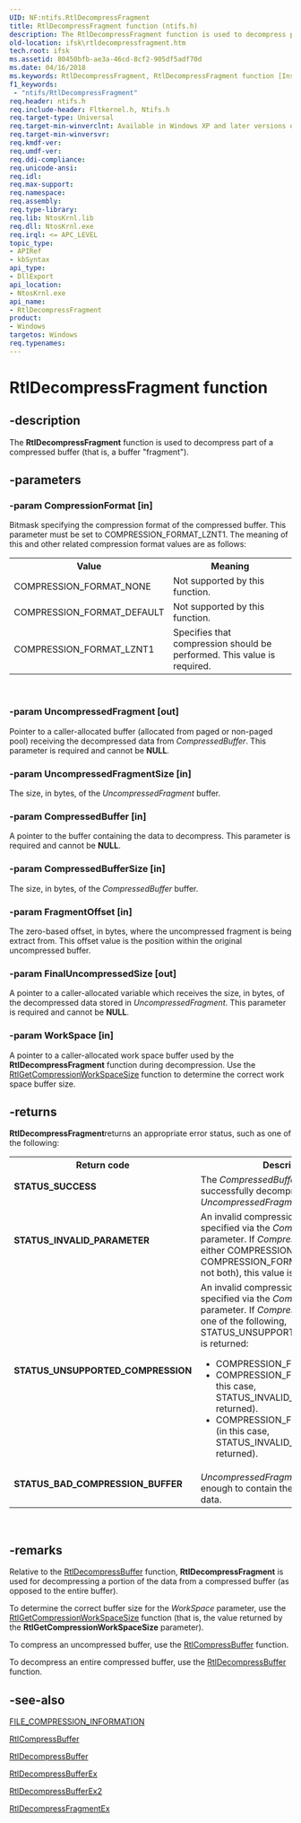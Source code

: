 ```yaml
---
UID: NF:ntifs.RtlDecompressFragment
title: RtlDecompressFragment function (ntifs.h)
description: The RtlDecompressFragment function is used to decompress part of a compressed buffer (that is, a buffer &#0034;fragment&#0034;).
old-location: ifsk\rtldecompressfragment.htm
tech.root: ifsk
ms.assetid: 80450bfb-ae3a-46cd-8cf2-905df5adf70d
ms.date: 04/16/2018
ms.keywords: RtlDecompressFragment, RtlDecompressFragment function [Installable File System Drivers], ifsk.rtldecompressfragment, ntifs/RtlDecompressFragment, rtlref_40a25add-c5bc-40f5-bb79-d5dcd6c11d69.xml
f1_keywords:
 - "ntifs/RtlDecompressFragment"
req.header: ntifs.h
req.include-header: Fltkernel.h, Ntifs.h
req.target-type: Universal
req.target-min-winverclnt: Available in Windows XP and later versions of all Windows operating systems.
req.target-min-winversvr: 
req.kmdf-ver: 
req.umdf-ver: 
req.ddi-compliance: 
req.unicode-ansi: 
req.idl: 
req.max-support: 
req.namespace: 
req.assembly: 
req.type-library: 
req.lib: NtosKrnl.lib
req.dll: NtosKrnl.exe
req.irql: <= APC_LEVEL
topic_type:
- APIRef
- kbSyntax
api_type:
- DllExport
api_location:
- NtosKrnl.exe
api_name:
- RtlDecompressFragment
product:
- Windows
targetos: Windows
req.typenames: 
---
```


# RtlDecompressFragment function


## -description


The <b>RtlDecompressFragment</b> function is used to decompress part of a compressed buffer (that is, a buffer "fragment").


## -parameters




### -param CompressionFormat [in]

Bitmask specifying the compression format of the compressed buffer. This parameter must be set to COMPRESSION_FORMAT_LZNT1. The meaning of this and other related compression format values are as follows:

<table>
<tr>
<th>Value</th>
<th>Meaning</th>
</tr>
<tr>
<td>
COMPRESSION_FORMAT_NONE

</td>
<td>
Not supported by this function.

</td>
</tr>
<tr>
<td>
COMPRESSION_FORMAT_DEFAULT

</td>
<td>
Not supported by this function.

</td>
</tr>
<tr>
<td>
COMPRESSION_FORMAT_LZNT1

</td>
<td>
Specifies that compression should be performed. This value is required.

</td>
</tr>
</table>
 


### -param UncompressedFragment [out]

Pointer to a caller-allocated buffer (allocated from paged or non-paged pool) receiving the decompressed data from <i>CompressedBuffer</i>. This parameter is required and cannot be <b>NULL</b>.


### -param UncompressedFragmentSize [in]

The size, in bytes, of the <i>UncompressedFragment</i> buffer.


### -param CompressedBuffer [in]

A pointer to the buffer containing the data to decompress. This parameter is required and cannot be <b>NULL</b>.


### -param CompressedBufferSize [in]

The size, in bytes, of the <i>CompressedBuffer</i> buffer.


### -param FragmentOffset [in]

The zero-based offset, in bytes, where the uncompressed fragment is being extract from. This offset value is the position within the original uncompressed buffer.


### -param FinalUncompressedSize [out]

A pointer to a caller-allocated variable which receives the size, in bytes, of the decompressed data stored in <i>UncompressedFragment</i>. This parameter is required and cannot be <b>NULL</b>.


### -param WorkSpace [in]

A pointer to a caller-allocated work space buffer used by the <b>RtlDecompressFragment</b> function during decompression. Use the <a href="https://docs.microsoft.com/windows-hardware/drivers/ddi/ntifs/nf-ntifs-rtlgetcompressionworkspacesize">RtlGetCompressionWorkSpaceSize</a> function to determine the correct work space buffer size.


## -returns



<b>RtlDecompressFragment</b>returns an appropriate error status, such as one of the following:

<table>
<tr>
<th>Return code</th>
<th>Description</th>
</tr>
<tr>
<td width="40%">
<dl>
<dt><b>STATUS_SUCCESS</b></dt>
</dl>
</td>
<td width="60%">
The <i>CompressedBuffer</i> buffer was successfully decompressed into <i>UncompressedFragment</i>.

</td>
</tr>
<tr>
<td width="40%">
<dl>
<dt><b>STATUS_INVALID_PARAMETER</b></dt>
</dl>
</td>
<td width="60%">
An invalid compression format was specified via the <i>CompressionFormat</i> parameter. If <i>CompressionFormat</i> is either COMPRESSION_FORMAT_NONE or COMPRESSION_FORMAT_DEFAULT (but not both), this value is returned.

</td>
</tr>
<tr>
<td width="40%">
<dl>
<dt><b>STATUS_UNSUPPORTED_COMPRESSION</b></dt>
</dl>
</td>
<td width="60%">
An invalid compression format was specified via the <i>CompressionFormat</i> parameter. If <i>CompressionFormat</i> is not one of the following, STATUS_UNSUPPORTED_COMPRESSION is returned:

<ul>
<li>COMPRESSION_FORMAT_LZNT1</li>
<li>COMPRESSION_FORMAT_NONE (in this case, STATUS_INVALID_PARAMETER is returned).</li>
<li>COMPRESSION_FORMAT_DEFAULT (in this case, STATUS_INVALID_PARAMETER is returned). </li>
</ul>
</td>
</tr>
<tr>
<td width="40%">
<dl>
<dt><b>STATUS_BAD_COMPRESSION_BUFFER</b></dt>
</dl>
</td>
<td width="60%">
<i>UncompressedFragment</i> is not large enough to contain the uncompressed data.

</td>
</tr>
</table>
 




## -remarks



Relative to the <a href="https://docs.microsoft.com/windows-hardware/drivers/ddi/ntifs/nf-ntifs-rtldecompressbuffer">RtlDecompressBuffer</a> function, <b>RtlDecompressFragment</b> is used for decompressing a portion of the data from a compressed buffer (as opposed to the entire buffer). 

To determine the correct buffer size for the <i>WorkSpace</i> parameter, use the <a href="https://docs.microsoft.com/windows-hardware/drivers/ddi/ntifs/nf-ntifs-rtlgetcompressionworkspacesize">RtlGetCompressionWorkSpaceSize</a> function (that is, the value returned by the <b>RtlGetCompressionWorkSpaceSize</b> parameter).

To compress an uncompressed buffer, use the <a href="https://docs.microsoft.com/windows-hardware/drivers/ddi/ntifs/nf-ntifs-rtlcompressbuffer">RtlCompressBuffer</a> function.

To decompress an entire compressed buffer, use the <a href="https://docs.microsoft.com/windows-hardware/drivers/ddi/ntifs/nf-ntifs-rtldecompressbuffer">RtlDecompressBuffer</a> function.




## -see-also




<a href="https://docs.microsoft.com/windows-hardware/drivers/ddi/ntifs/ns-ntifs-_file_compression_information">FILE_COMPRESSION_INFORMATION</a>



<a href="https://docs.microsoft.com/windows-hardware/drivers/ddi/ntifs/nf-ntifs-rtlcompressbuffer">RtlCompressBuffer</a>



<a href="https://docs.microsoft.com/windows-hardware/drivers/ddi/ntifs/nf-ntifs-rtldecompressbuffer">RtlDecompressBuffer</a>



<a href="https://docs.microsoft.com/windows-hardware/drivers/ddi/ntifs/nf-ntifs-rtldecompressbufferex">RtlDecompressBufferEx</a>



<a href="https://docs.microsoft.com/windows-hardware/drivers/ddi/ntifs/nf-ntifs-rtldecompressbufferex2">RtlDecompressBufferEx2</a>



<a href="https://docs.microsoft.com/windows-hardware/drivers/ddi/ntifs/nf-ntifs-rtldecompressfragmentex">RtlDecompressFragmentEx</a>
 

 

